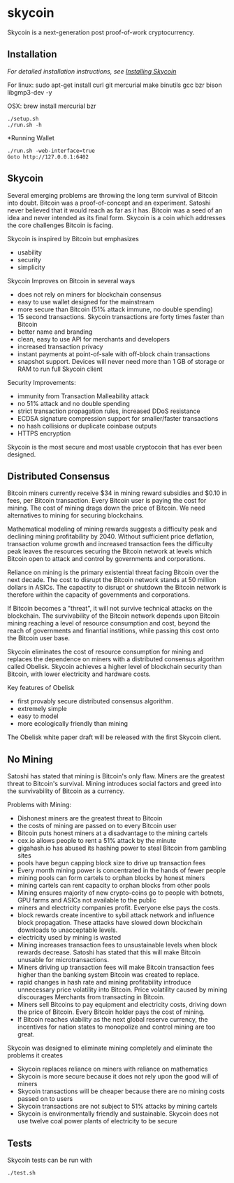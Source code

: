 skycoin
=======

Skycoin is a next-generation post proof-of-work cryptocurrency.

Installation
------------

*For detailed installation instructions, see [Installing Skycoin](../../wiki/Installation)*

For linux:
sudo apt-get install curl git mercurial make binutils gcc bzr bison libgmp3-dev -y

OSX:
brew install mercurial bzr

```
./setup.sh
./run.sh -h
```

*Running Wallet

```
./run.sh -web-interface=true
Goto http://127.0.0.1:6402
```


Skycoin
-------

Several emerging problems are throwing the long term survival of Bitcoin into doubt. Bitcoin was a proof-of-concept and an experiment. Satoshi never believed that it would reach as far as it has. Bitcoin was a seed of an idea and never intended as its final form. Skycoin is a coin which addresses the core challenges Bitcoin is facing.

Skycoin is inspired by Bitcoin but emphasizes
- usability
- security
- simplicity

Skycoin Improves on Bitcoin in several ways
- does not rely on miners for blockchain consensus
- easy to use wallet designed for the mainstream
- more secure than Bitcoin (51% attack immune, no double spending)
- 15 second transactions. Skycoin transactions are forty times faster than Bitcoin
- better name and branding
- clean, easy to use API for merchants and developers
- increased transaction privacy
- instant payments at point-of-sale with off-block chain transactions
- snapshot support. Devices will never need more than 1 GB of storage or RAM to run full Skycoin client

Security Improvements:
- immunity from Transaction Malleability attack
- no 51% attack and no double spending
- strict transaction propagation rules, increased DDoS resistance
- ECDSA signature compression support for smaller/faster transactions
- no hash collisions or duplicate coinbase outputs
- HTTPS encryption

Skycoin is the most secure and most usable cryptocoin that has ever been designed.

Distributed Consensus
---------------------

Bitcoin miners currently receive $34 in mining reward subsidies and $0.10 in fees, per Bitcoin transaction. Every Bitcoin user is paying the cost for mining. The cost of mining drags down the price of Bitcoin. We need alternatives to mining for securing blockchains.

Mathematical modeling of mining rewards suggests a difficulty peak and declining mining profitability by 2040. Without sufficient price deflation, transaction volume growth and increased transaction fees the difficulty peak leaves the resources securing the Bitcoin network at levels which Bitcoin open to attack and control by governments and corporations.

Reliance on mining is the primary existential threat facing Bitcoin over the next decade. The cost to disrupt the Bitcoin network stands at 50 million dollars in ASICs. The capactity to disrupt or shutdown the Bitcoin network is therefore within the capacity of governments and corporations.

If Bitcoin becomes a "threat", it will not survive technical attacks on the blockchain. The survivability of the Bitcoin network depends upon Bitcoin mining reaching a level of resource consumption and cost, beyond the reach of governments and finantial institions, while passing this cost onto the Bitcoin user base. 

Skycoin eliminates the cost of resource consumption for mining and replaces the dependence on miners with a distributed consensus algorithm called Obelisk. Skycoin achieves a higher level of blockchain security than Bitcoin, with lower electricity and hardware costs.

Key features of Obelisk
- first provably secure distributed consensus algorithm.
- extremely simple
- easy to model
- more ecologically friendly than mining

The Obelisk white paper draft will be released with the first Skycoin client.

No Mining
---------

Satoshi has stated that mining is Bitcoin's only flaw. Miners are the greatest threat to Bitcoin's survival. Mining introduces social factors and greed into the survivability of Bitcoin as a currency.

Problems with Mining:
- Dishonest miners are the greatest threat to Bitcoin
- the costs of mining are passed on to every Bitcoin user
- Bitcoin puts honest miners at a disadvantage to the mining cartels
- cex.io allows people to rent a 51% attack by the minute
- gigahash.io has abused its hashing power to steal Bitcoin from gambling sites
- pools have begun capping block size to drive up transaction fees
- Every month mining power is concentrated in the hands of fewer people
- mining pools can form cartels to orphan blocks by honest miners
- mining cartels can rent capacity to orphan blocks from other pools
- Mining ensures majority of new crypto-coins go to people with botnets, GPU farms and ASICs not available to the public
- miners and electricity companies profit. Everyone else pays the costs.
- block rewards create incentive to sybil attack network and influence block propagation. These attacks have slowed down blockchain downloads to unacceptable levels.
- electricity used by mining is wasted
- Mining increases transaction fees to unsustainable levels when block rewards decrease. Satoshi has stated that this will make Bitcoin unusable for microtransactions.
- Miners driving up transaction fees will make Bitcoin transaction fees higher than the banking system Bitcoin was created to replace.
- rapid changes in hash rate and mining profitability introduce unnecessary price volatility into Bitcoin. Price volatility caused by mining discourages Merchants from transacting in Bitcoin.
- Miners sell Bitcoins to pay equipment and electricity costs, driving down the price of Bitcoin. Every Bitcoin holder pays the cost of mining.
- If Bitcoin reaches viability as the next global reserve currency, the incentives for nation states to monopolize and control mining are too great.

Skycoin was designed to eliminate mining completely and eliminate the problems it creates
- Skycoin replaces reliance on miners with reliance on mathematics
- Skycoin is more secure because it does not rely upon the good will of miners
- Skycoin transactions will be cheaper because there are no mining costs passed on to users
- Skycoin transactions are not subject to 51% attacks by mining cartels
- Skycoin is environmentally friendly and sustainable. Skycoin does not use twelve coal power plants of electricity to be secure

Tests
-----

Skycoin tests can be run with 

```
./test.sh
```
